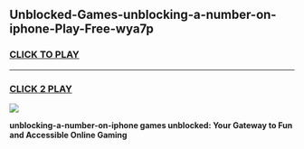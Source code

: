 
## Unblocked-Games-unblocking-a-number-on-iphone-Play-Free-wya7p
<h3>
<a href="https://premium76.site?title=unblocking-a-number-on-iphone&ref=20M">CLICK TO PLAY</a></h3>
<hr>

<h3>
<a href="https://premium76.site?title=unblocking-a-number-on-iphone&ref=20M">CLICK 2 PLAY</a>
  
</h3>

<a href="https://premium76.site?title=unblocking-a-number-on-iphone&ref=19M"><img src="https://clearcache.store/games.png"></a>


**unblocking-a-number-on-iphone games unblocked: Your Gateway to Fun and Accessible Online Gaming**
